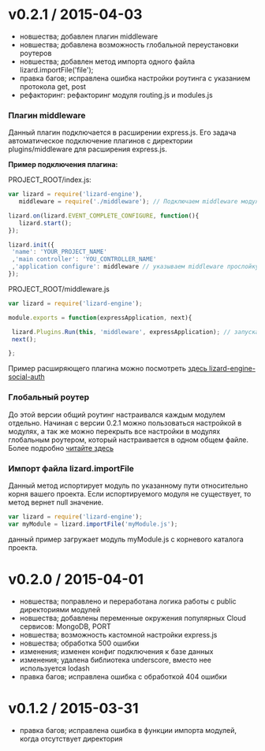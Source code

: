 # v0.2.1 / 2015-04-03

* новшества; добавлен плагин middleware
* новшества; добавлена возможность глобальной переустановки роутеров
* новшества; добавлен метод импорта одного файла lizard.importFile('file');
* правка багов; исправлена ошибка настройки роутинга с указанием протокола get, post
* рефакторинг: рефакторинг модуля routing.js и modules.js

### Плагин middleware
Данный плагин подключается в расширении express.js. Его задача автоматическое подключение плагинов с директории plugins/middleware для
 расширения express.js.

**Пример подключения плагина:**

PROJECT_ROOT/index.js:

```javascript
var lizard = require('lizard-engine'),
   middleware = require('./middleware'); // Подключаем middleware модуль

lizard.on(lizard.EVENT_COMPLETE_CONFIGURE, function(){
   lizard.start();
});

lizard.init({
 'name': 'YOUR_PROJECT_NAME'
 ,'main controller': 'YOU_CONTROLLER_NAME'
 ,'application configure': middleware // указываем middleware прослойку
});
```

PROJECT_ROOT/middleware.js

```javascript
var lizard = require('lizard-engine');

module.exports = function(expressApplication, next){

 lizard.Plugins.Run(this, 'middleware', expressApplication); // запускаем системный плагин для поиска middleware плагинов
 next();

};
```

Пример расширяющего плагина можно посмотреть [здесь lizard-engine-social-auth](https://github.com/PoluosmakAndrew/lizard-engine-social-auth)

### Глобальный роутер

До этой версии общий роутинг настраивался каждым модулем отдельно. Начиная с версии 0.2.1 можно пользоваться настройкой в модулях, а так же
можно перекрыть все настройки в модулях глобальным роутером, который настраивается в одном общем файле. Более подробно [читайте здесь](https://github.com/PoluosmakAndrew/lizard-engine/blob/master/docs/module_routing.md#%D0%93%D0%BB%D0%BE%D0%B1%D0%B0%D0%BB%D1%8C%D0%BD%D0%B0%D1%8F-%D0%B7%D0%B0%D0%BC%D0%B5%D0%BD%D0%B0-%D1%80%D0%BE%D1%83%D1%82%D0%B8%D0%BD%D0%B3%D0%B0-%D0%B4%D0%BE%D1%81%D1%82%D1%83%D0%BF%D0%BD%D0%BE-%D1%81-%D0%B2%D0%B5%D1%80%D1%81%D0%B8%D0%B8-021)

### Импорт файла lizard.importFile

Данный метод испортирует модуль по указанному пути относительно корня вашего проекта. Если испортируемого модуля не существует, то метод вернет null значение.

 ```javascript
var lizard = require('lizard-engine');
var myModule = lizard.importFile('myModule.js');
```

данный пример загружает модуль myModule.js с корневого каталога проекта.

# v0.2.0 / 2015-04-01

* новшества; поправлено и переработана логика работы с public директориями модулей
* новшества; добавлены переменные окружения популярных Cloud сервисов: MongoDB, PORT
* новшества; возможность кастомной настройки express.js
* новшества; обработка 500 ошибки
* изменения; изменен конфиг подключения к базе данных
* изменения; удалена библиотека underscore, вместо нее используется lodash
* правка багов; исправлена ошибка c обработкой 404 ошибки

# v0.1.2 / 2015-03-31

* правка багов; исправлена ошибка в функции импорта модулей, когда отсутствует директория